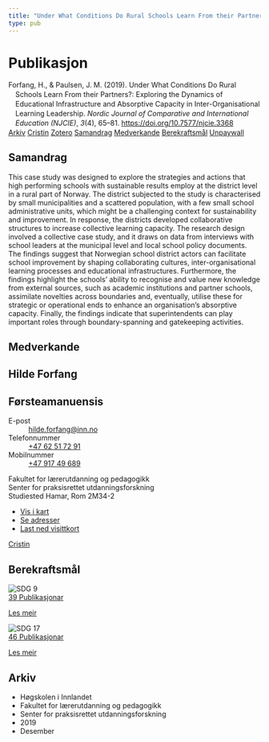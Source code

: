 ```yaml
---
title: "Under What Conditions Do Rural Schools Learn From their Partners?: Exploring the Dynamics of Educational Infrastructure and Absorptive Capacity in Inter-Organisational Learning Leadership"
type: pub
---
```

<h1>Publikasjon</h1>
<article id="csl-bib-container-3D2PN6JN" class="csl-bib-container">
  <div class="csl-bib-body" style="line-height: 1.35; padding-left: 1em; text-indent:-1em;">
  <div class="csl-entry">Forfang, H., &amp; Paulsen, J. M. (2019). Under What Conditions Do Rural Schools Learn From their Partners?: Exploring the Dynamics of Educational Infrastructure and Absorptive Capacity in Inter-Organisational Learning Leadership. <i>Nordic Journal of Comparative and International Education (NJCIE)</i>, <i>3</i>(4), 65&#x2013;81. <a href="https://doi.org/10.7577/njcie.3368">https://doi.org/10.7577/njcie.3368</a></div>
</div>
  <div class="csl-bib-buttons">
    <a href="#taxonomy-article-3D2PN6JN" class="csl-bib-button">Arkiv</a>
    <a href="https://app.cristin.no/results/show.jsf?id=1763877" alt="Cristin URL" class="csl-bib-button">Cristin</a>
    <a href="http://zotero.org/groups/5022929/items/3D2PN6JN" alt="Zotero URL" class="csl-bib-button">Zotero</a>
    <a href="#abstract-article-3D2PN6JN" class="csl-bib-button">Samandrag</a>
    <a href="#contributors-article-3D2PN6JN" class="csl-bib-button">Medverkande</a>
    <a href="#sdg-article-3D2PN6JN" class="csl-bib-button">Berekraftsmål</a>
    <a href="https://journals.oslomet.no/index.php/nordiccie/article/download/3368/3381" class="csl-bib-button">Unpaywall</a>
  </div>
  <div id="csl-bib-meta-container-3D2PN6JN"></div>
</article>
<div id="csl-bib-meta-3D2PN6JN" class="csl-bib-meta">
  <article id="abstract-article-3D2PN6JN" class="abstract-article">
    <h1>Samandrag</h1>
    This case study was designed to explore the strategies and actions that high performing schools with sustainable results employ at the district level in a rural part of Norway. The district subjected to the study is characterised by small municipalities and a scattered population, with a few small school administrative units, which might be a challenging context for sustainability and improvement. In response, the districts developed collaborative structures to increase collective learning capacity. The research design involved a collective case study, and it draws on data from interviews with school leaders at the municipal level and local school policy documents. The findings suggest that Norwegian school district actors can facilitate school improvement by shaping collaborating cultures, inter-organisational learning processes and educational infrastructures. Furthermore, the findings highlight the schools’ ability to recognise and value new knowledge from external sources, such as academic institutions and partner schools, assimilate novelties across boundaries and, eventually, utilise these for strategic or operational ends to enhance an organisation’s absorptive capacity. Finally, the findings indicate that superintendents can play important roles through boundary-spanning and gatekeeping activities.
  </article>
  <article id="contributors-article-3D2PN6JN" class="contributors-article">
    <h1>Medverkande</h1>
    <div class="personas">
<div class="vrtx-hinn-person-card">
<div class="photo">
<i class="lar la-user-circle missing-person"></i>
</div>
<div class="info">
<hgroup><h1>Hilde Forfang</h1>
<h2>Førsteamanuensis</h2>
</hgroup><dl>
<dt>E-post</dt>
<dd>
<a href="mailto:hilde.forfang@inn.no">hilde.forfang@inn.no</a>
</dd>
<dt>Telefonnummer</dt>
<dd><a href="tel:+4762517291">
+47 62 51 72 91
</a></dd>
<dt>Mobilnummer</dt>
<dd><a href="tel:+4791749689">
+47 917 49 689
</a></dd>
</dl>
<p>
Fakultet for lærerutdanning og pedagogikk<br>
Senter for praksisrettet utdanningsforskning<br>
Studiested Hamar,
Rom 2M34-2
</p>
<ul class="vrtx-hinn-links">
<li><a href="https://www.google.com/maps?q=60.79582,11.07304">Vis i kart</a></li>
<li><a href="https://www.inn.no/finn-en-ansatt/hilde-forfang.html#vrtx-hinn-addresses">Se adresser</a></li>
<li><a href="https://www.inn.no/finn-en-ansatt/hilde-forfang.html?vrtx=vcf">Last ned visittkort</a></li>
</ul>
</div>
</div>
<a href="https://app.cristin.no/persons/show.jsf?id=623969" alt="Cristin URL" class="personas-cristin">Cristin</a>
</div>
  </article>
  <article id="sdg-article-3D2PN6JN" class="sdg-article">
    <h1>Berekraftsmål</h1>
    <div class="sdg-container"><div id="sdg9" class="sdg">
<img src="{{< params subfolder >}}images/sdg/sdg09_no.png" class="image" alt="SDG 9">
<div class="sdg-overlay">
<a href="{{< params subfolder >}}no/archive/?sdg=9#archive" class="sdg-publication-count"><span>39</span> Publikasjonar</a>
<p><a href="https://www.fn.no/om-fn/fns-baerekraftsmaal/industri-innovasjon-og-infrastruktur?lang=nno-NO" class="sdg-read-more">Les meir</a></p>
</div>
</div> <div id="sdg17" class="sdg">
<img src="{{< params subfolder >}}images/sdg/sdg17_no.png" class="image" alt="SDG 17">
<div class="sdg-overlay">
<a href="{{< params subfolder >}}no/archive/?sdg=17#archive" class="sdg-publication-count"><span>46</span> Publikasjonar</a>
<p><a href="https://www.fn.no/om-fn/fns-baerekraftsmaal/samarbeid-for-aa-naa-maalene?lang=nno-NO" class="sdg-read-more">Les meir</a></p>
</div>
</div></div>
  </article>
  <article id="taxonomy-article-3D2PN6JN" class="taxonomy-article">
    <h1>Arkiv</h1>
    <ul>
      <li>Høgskolen i Innlandet</li>
      <li>Fakultet for lærerutdanning og pedagogikk</li>
      <li>Senter for praksisrettet utdanningsforskning</li>
      <li>2019</li>
      <li>Desember</li>
    </ul>
  </article>
</div>
